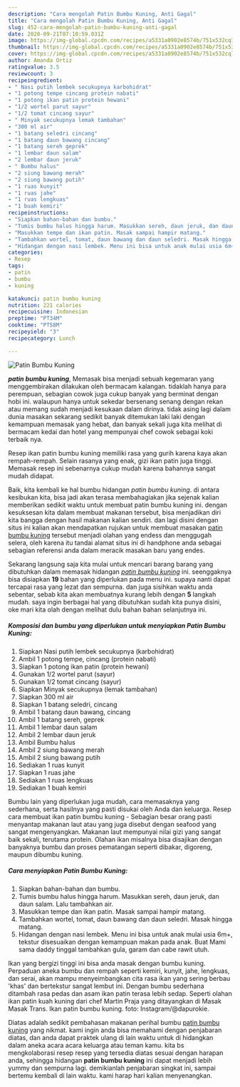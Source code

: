 ```yaml
---
description: "Cara mengolah Patin Bumbu Kuning, Anti Gagal"
title: "Cara mengolah Patin Bumbu Kuning, Anti Gagal"
slug: 452-cara-mengolah-patin-bumbu-kuning-anti-gagal
date: 2020-09-21T07:10:59.031Z
image: https://img-global.cpcdn.com/recipes/a5331a0902e8574b/751x532cq70/patin-bumbu-kuning-foto-resep-utama.jpg
thumbnail: https://img-global.cpcdn.com/recipes/a5331a0902e8574b/751x532cq70/patin-bumbu-kuning-foto-resep-utama.jpg
cover: https://img-global.cpcdn.com/recipes/a5331a0902e8574b/751x532cq70/patin-bumbu-kuning-foto-resep-utama.jpg
author: Amanda Ortiz
ratingvalue: 3.5
reviewcount: 3
recipeingredient:
- " Nasi putih lembek secukupnya karbohidrat"
- "1 potong tempe cincang protein nabati"
- "1 potong ikan patin protein hewani"
- "1/2 wortel parut sayur"
- "1/2 tomat cincang sayur"
- " Minyak secukupnya lemak tambahan"
- "300 ml air"
- "1 batang seledri cincang"
- "1 batang daun bawang cincang"
- "1 batang sereh geprek"
- "1 lembar daun salam"
- "2 lembar daun jeruk"
- " Bumbu halus"
- "2 siung bawang merah"
- "2 siung bawang putih"
- "1 ruas kunyit"
- "1 ruas jahe"
- "1 ruas lengkuas"
- "1 buah kemiri"
recipeinstructions:
- "Siapkan bahan-bahan dan bumbu."
- "Tumis bumbu halus hingga harum. Masukkan sereh, daun jeruk, dan daun salam. Lalu tambahkan air."
- "Masukkan tempe dan ikan patin. Masak sampai hampir matang."
- "Tambahkan wortel, tomat, daun bawang dan daun seledri. Masak hingga matang."
- "Hidangan dengan nasi lembek. Menu ini bisa untuk anak mulai usia 6m+, tekstur disesuaikan dengan kemampuan makan pada anak. Buat Mami sama daddy tinggal tambahkan gula, garam dan cabe rawit utuh."
categories:
- Resep
tags:
- patin
- bumbu
- kuning

katakunci: patin bumbu kuning 
nutrition: 221 calories
recipecuisine: Indonesian
preptime: "PT34M"
cooktime: "PT58M"
recipeyield: "3"
recipecategory: Lunch

---
```



![Patin Bumbu Kuning](https://img-global.cpcdn.com/recipes/a5331a0902e8574b/751x532cq70/patin-bumbu-kuning-foto-resep-utama.jpg)

<b><i>patin bumbu kuning</i></b>, Memasak bisa menjadi sebuah kegemaran yang menggembirakan dilakukan oleh bermacam kalangan. tidaklah hanya para perempuan, sebagian cowok juga cukup banyak yang berminat dengan hobi ini. walaupun hanya untuk sekedar bersenang senang dengan rekan atau memang sudah menjadi kesukaan dalam dirinya. tidak asing lagi dalam dunia masakan sekarang sedikit banyak ditemukan laki laki dengan kemampuan memasak yang hebat, dan banyak sekali juga kita melihat di bermacam kedai dan hotel yang mempunyai chef cowok sebagai koki terbaik nya.

Resep ikan patin bumbu kuning memiliki rasa yang gurih karena kaya akan rempah-rempah. Selain rasanya yang enak, gizi ikan patin juga tinggi. Memasak resep ini sebenarnya cukup mudah karena bahannya sangat mudah didapat.

Baik, kita kembali ke hal bumbu hidangan <i>patin bumbu kuning</i>. di antara kesibukan kita, bisa jadi akan terasa membahagiakan jika sejenak kalian memberikan sedikit waktu untuk membuat patin bumbu kuning ini. dengan kesuksesan kita dalam membuat makanan tersebut, bisa menjadikan diri kita bangga dengan hasil makanan kalian sendiri. dan lagi disini dengan situs ini kalian akan mendapatkan rujukan untuk membuat masakan <u>patin bumbu kuning</u> tersebut menjadi olahan yang endess dan menggugah selera, oleh karena itu tandai alamat situs ini di handphone anda sebagai sebagian referensi anda dalam meracik masakan baru yang endes.


Sekarang langsung saja kita mulai untuk mencari barang barang yang dibutuhkan dalam memasak hidangan <u><i>patin bumbu kuning</i></u> ini. seenggaknya bisa disiapkan <b>19</b> bahan yang diperlukan pada menu ini. supaya nanti dapat tercapai rasa yang lezat dan sempurna. dan juga sisihkan waktu anda sebentar, sebab kita akan membuatnya kurang lebih dengan <b>5</b> langkah mudah. saya ingin berbagai hal yang dibutuhkan sudah kita punya disini, oke mari kita olah dengan melihat dulu bahan bahan selanjutnya ini.

<!--inarticleads1-->

##### Komposisi dan bumbu yang diperlukan untuk menyiapkan Patin Bumbu Kuning:

1. Siapkan  Nasi putih lembek secukupnya (karbohidrat)
1. Ambil 1 potong tempe, cincang (protein nabati)
1. Siapkan 1 potong ikan patin (protein hewani)
1. Gunakan 1/2 wortel parut (sayur)
1. Gunakan 1/2 tomat cincang (sayur)
1. Siapkan  Minyak secukupnya (lemak tambahan)
1. Siapkan 300 ml air
1. Siapkan 1 batang seledri, cincang
1. Ambil 1 batang daun bawang, cincang
1. Ambil 1 batang sereh, geprek
1. Ambil 1 lembar daun salam
1. Ambil 2 lembar daun jeruk
1. Ambil  Bumbu halus
1. Ambil 2 siung bawang merah
1. Ambil 2 siung bawang putih
1. Sediakan 1 ruas kunyit
1. Siapkan 1 ruas jahe
1. Sediakan 1 ruas lengkuas
1. Sediakan 1 buah kemiri


Bumbu lain yang diperlukan juga mudah, cara memasaknya yang sederhana, serta hasilnya yang pasti disukai oleh Anda dan keluarga. Resep cara membuat ikan patin bumbu kuning - Sebagian besar orang pasti menyantap makanan laut atau yang juga disebut dengan seafood yang sangat mengenyangkan. Makanan laut mempunyai nilai gizi yang sangat baik sekali, terutama protein. Olahan ikan misalnya bisa disajikan dengan banyaknya bumbu dan proses pematangan seperti dibakar, digoreng, maupun dibumbu kuning. 

<!--inarticleads2-->

##### Cara menyiapkan Patin Bumbu Kuning:

1. Siapkan bahan-bahan dan bumbu.
1. Tumis bumbu halus hingga harum. Masukkan sereh, daun jeruk, dan daun salam. Lalu tambahkan air.
1. Masukkan tempe dan ikan patin. Masak sampai hampir matang.
1. Tambahkan wortel, tomat, daun bawang dan daun seledri. Masak hingga matang.
1. Hidangan dengan nasi lembek. Menu ini bisa untuk anak mulai usia 6m+, tekstur disesuaikan dengan kemampuan makan pada anak. Buat Mami sama daddy tinggal tambahkan gula, garam dan cabe rawit utuh.


Ikan yang bergizi tinggi ini bisa anda masak dengan bumbu kuning. Perpaduan aneka bumbu dan rempah seperti kemiri, kunyit, jahe, lengkuas, dan serai, akan mampu menyeimbangkan cita rasa ikan yang sering berbau &#39;khas&#39; dan bertekstur sangat lembut ini. Dengan bumbu sederhana ditambah rasa pedas dan asam ikan patin terasa lebih sedap. Seperti olahan ikan patin kuah kuning dari chef Martin Praja yang ditayangkan di Masak Masak Trans. Ikan patin bumbu kuning. foto: Instagram/@dapurokie. 

Diatas adalah sedikit pembahasan makanan perihal bumbu <u>patin bumbu kuning</u> yang nikmat. kami ingin anda bisa memahami dengan penjabaran diatas, dan anda dapat praktek ulang di lain waktu untuk di hidangkan dalam aneka acara acara keluarga atau teman kamu. kita bs mengkolaborasi resep resep yang tersedia diatas sesuai dengan harapan anda, sehingga hidangan <b>patin bumbu kuning</b> ini dapat menjadi lebih yummy dan sempurna lagi. demikianlah penjabaran singkat ini, sampai bertemu kembali di lain waktu. kami harap hari kalian menyenangkan.
